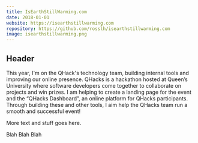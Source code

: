 ```yaml
---
title: IsEarthStillWarming.com
date: 2018-01-01
website: https://isearthstillwarming.com
repository: https://github.com/rosslh/isearthstillwarming.com
image: isearthstillwarming.png
---
```


## Header

This year, I'm on the QHack's technology team, building internal tools and improving our online presence. QHacks is a hackathon hosted at Queen’s University where software developers come together to collaborate on projects and win prizes. I am helping to create a landing page for the event and the “QHacks Dashboard”, an online platform for QHacks participants. Through building these and other tools, I aim help the QHacks team run a smooth and successful event!

More text and stuff goes here.

Blah Blah Blah
